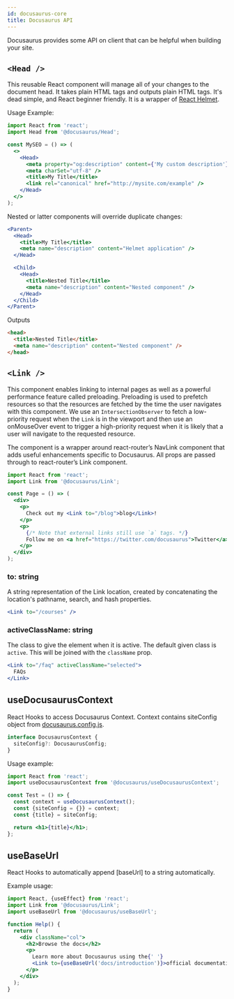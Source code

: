```yaml
---
id: docusaurus-core
title: Docusaurus API
---
```


Docusaurus provides some API on client that can be helpful when building your site.

## `<Head />`

This reusable React component will manage all of your changes to the document head. It takes plain HTML tags and outputs plain HTML tags. It's dead simple, and React beginner friendly. It is a wrapper of [React Helmet](https://github.com/nfl/react-helmet).

Usage Example:

```jsx
import React from 'react';
import Head from '@docusaurus/Head';

const MySEO = () => (
  <>
    <Head>
      <meta property="og:description" content={'My custom description'} />
      <meta charSet="utf-8" />
      <title>My Title</title>
      <link rel="canonical" href="http://mysite.com/example" />
    </Head>
  </>
);
```

Nested or latter components will override duplicate changes:

```jsx
<Parent>
  <Head>
    <title>My Title</title>
    <meta name="description" content="Helmet application" />
  </Head>

  <Child>
    <Head>
      <title>Nested Title</title>
      <meta name="description" content="Nested component" />
    </Head>
  </Child>
</Parent>
```

Outputs

```html
<head>
  <title>Nested Title</title>
  <meta name="description" content="Nested component" />
</head>
```

## `<Link />`

This component enables linking to internal pages as well as a powerful performance feature called preloading. Preloading is used to prefetch resources so that the resources are fetched by the time the user navigates with this component. We use an `IntersectionObserver` to fetch a low-priority request when the `Link` is in the viewport and then use an onMouseOver event to trigger a high-priority request when it is likely that a user will navigate to the requested resource.

The component is a wrapper around react-router’s NavLink component that adds useful enhancements specific to Docusaurus. All props are passed through to react-router’s Link component.

```jsx
import React from 'react';
import Link from '@docusaurus/Link';

const Page = () => (
  <div>
    <p>
      Check out my <Link to="/blog">blog</Link>!
    </p>
    <p>
      {/* Note that external links still use `a` tags. */}
      Follow me on <a href="https://twitter.com/docusaurus">Twitter</a>!
    </p>
  </div>
);
```

### to: string

A string representation of the Link location, created by concatenating the location's pathname, search, and hash properties.

```jsx
<Link to="/courses" />
```

### activeClassName: string

The class to give the element when it is active. The default given class is `active`. This will be joined with the `className` prop.

```jsx
<Link to="/faq" activeClassName="selected">
  FAQs
</Link>
```

## useDocusaurusContext

React Hooks to access Docusaurus Context. Context contains siteConfig object from [docusaurus.config.js](docusaurus.config.js.md).

```ts
interface DocusaurusContext {
  siteConfig?: DocusaurusConfig;
}
```

Usage example:

```jsx
import React from 'react';
import useDocusaurusContext from '@docusaurus/useDocusaurusContext';

const Test = () => {
  const context = useDocusaurusContext();
  const {siteConfig = {}} = context;
  const {title} = siteConfig;

  return <h1>{title}</h1>;
};
```

## useBaseUrl

React Hooks to automatically append [baseUrl] to a string automatically.

Example usage:

```jsx
import React, {useEffect} from 'react';
import Link from '@docusaurus/Link';
import useBaseUrl from '@docusaurus/useBaseUrl';

function Help() {
  return (
    <div className="col">
      <h2>Browse the docs</h2>
      <p>
        Learn more about Docusaurus using the{' '}
        <Link to={useBaseUrl('docs/introduction')}>official documentation</Link>
      </p>
    </div>
  );
}
```
